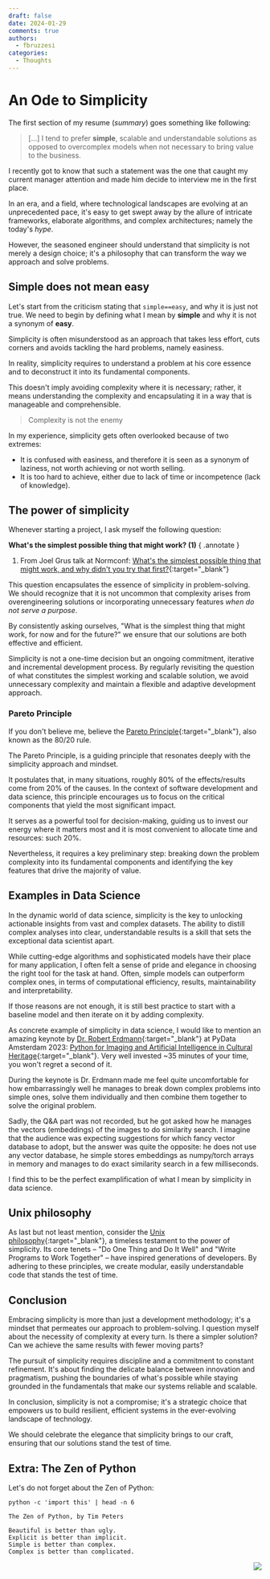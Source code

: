 ```yaml
---
draft: false
date: 2024-01-29
comments: true
authors:
  - fbruzzesi
categories:
  - Thoughts
---
```


# An Ode to Simplicity

<!-- more -->

The first section of my resume (_summary_) goes something like following:

> [...] I tend to prefer **simple**, scalable and understandable solutions as opposed to overcomplex models when not necessary to bring value to the business.

I recently got to know that such a statement was the one that caught my current manager attention and made him decide to interview me in the first place.

In an era, and a field, where technological landscapes are evolving at an unprecedented pace, it's easy to get swept away by the allure of intricate frameworks, elaborate algorithms, and complex architectures; namely the today's _hype_.

However, the seasoned engineer should understand that simplicity is not merely a design choice; it's a philosophy that can transform the way we approach and solve problems.

## Simple does not mean easy

Let's start from the criticism stating that `simple==easy`, and why it is just not true. We need to begin by defining what I mean by **simple** and why it is not a synonym of **easy**.

Simplicity is often misunderstood as an approach that takes less effort, cuts corners and avoids tackling the hard problems, namely easiness.

In reality, simplicity requires to understand a problem at his core essence and to deconstruct it into its fundamental components.

This doesn't imply avoiding complexity where it is necessary; rather, it means understanding the complexity and encapsulating it in a way that is manageable and comprehensible.

> Complexity is not the enemy

In my experience, simplicity gets often overlooked because of two extremes:

- It is confused with easiness, and therefore it is seen as a synonym of laziness, not worth achieving or not worth selling.
- It is too hard to achieve, either due to lack of time or incompetence (lack of knowledge).

## The power of simplicity

Whenever starting a project, I ask myself the following question:

**What's the simplest possible thing that might work? (1)**
{ .annotate }

1. From Joel Grus talk at Normconf: [What's the simplest possible thing that might work, and why didn't you try that first?][joel-grus-normconf]{:target="_blank"}

This question encapsulates the essence of simplicity in problem-solving. We should recognize that it is not uncommon that complexity arises from overengineering solutions or incorporating unnecessary features _when do not serve a purpose_.

By consistently asking ourselves, "What is the simplest thing that might work, for now and for the future?" we ensure that our solutions are both effective and efficient.

Simplicity is not a one-time decision but an ongoing commitment, iterative and incremental development process. By regularly revisiting the question of what constitutes the simplest working and scalable solution, we avoid unnecessary complexity and maintain a flexible and adaptive development approach.

### Pareto Principle

If you don't believe me, believe the [Pareto Principle][pareto-wiki]{:target="_blank"}, also known as the 80/20 rule.

The Pareto Principle, is a guiding principle that resonates deeply with the simplicity approach and mindset.

It postulates that, in many situations, roughly 80% of the effects/results come from 20% of the causes. In the context of software development and data science, this principle encourages us to focus on the critical components that yield the most significant impact.

It serves as a powerful tool for decision-making, guiding us to invest our energy where it matters most and it is most convenient to allocate time and resources: such 20%.

Nevertheless, it requires a key preliminary step: breaking down the problem complexity into its fundamental components and identifying the key features that drive the majority of value.

## Examples in Data Science

In the dynamic world of data science, simplicity is the key to unlocking actionable insights from vast and complex datasets. The ability to distill complex analyses into clear, understandable results is a skill that sets the exceptional data scientist apart.

While cutting-edge algorithms and sophisticated models have their place for many application, I often felt a sense of pride and elegance in choosing the right tool for the task at hand. Often, simple models can outperform complex ones, in terms of computational efficiency, results, maintainability and interpretability.

If those reasons are not enough, it is still best practice to start with a baseline model and then iterate on it by adding complexity.

As concrete example of simplicity in data science, I would like to mention an amazing keynote by [Dr. Robert Erdmann][robert-erdmann-twitter]{:target="_blank"} at PyData Amsterdam 2023: [Python for Imaging and Artificial Intelligence in Cultural Heritage][robert-erdmann-keynote]{:target="_blank"}. Very well invested ~35 minutes of your time, you won't regret a second of it.

During the keynote is Dr. Erdmann made me feel quite uncomfortable for how embarrassingly well he manages to break down complex problems into simple ones, solve them individually and then combine them together to solve the original problem.

Sadly, the Q&A part was not recorded, but he got asked how he manages the vectors (embeddings) of the images to do similarity search. I imagine that the audience was expecting suggestions for which fancy vector database to adopt, but the answer was quite the opposite: he does not use any vector database, he simple stores embeddings as numpy/torch arrays in memory and manages to do exact similarity search in a few milliseconds.

I find this to be the perfect examplification of what I mean by simplicity in data science.

## Unix philosophy

As last but not least mention, consider the [Unix philosophy][unix-wiki]{:target="_blank"}, a timeless testament to the power of simplicity. Its core tenets – "Do One Thing and Do It Well" and "Write Programs to Work Together" – have inspired generations of developers. By adhering to these principles, we create modular, easily understandable code that stands the test of time.

## Conclusion

Embracing simplicity is more than just a development methodology; it's a mindset that permeates our approach to problem-solving. I question myself about the necessity of complexity at every turn. Is there a simpler solution? Can we achieve the same results with fewer moving parts?

The pursuit of simplicity requires discipline and a commitment to constant refinement. It's about finding the delicate balance between innovation and pragmatism, pushing the boundaries of what's possible while staying grounded in the fundamentals that make our systems reliable and scalable.

In conclusion, simplicity is not a compromise; it's a strategic choice that empowers us to build resilient, efficient systems in the ever-evolving landscape of technology.

We should celebrate the elegance that simplicity brings to our craft, ensuring that our solutions stand the test of time.

## Extra: The Zen of Python

Let's do not forget about the Zen of Python:

```terminal
python -c 'import this' | head -n 6
```

```terminal hl_lines="5"
The Zen of Python, by Tim Peters

Beautiful is better than ugly.
Explicit is better than implicit.
Simple is better than complex.
Complex is better than complicated.
```

<img src="../../../../../images/written-by-human.svg" align="right">

[joel-grus-normconf]: https://www.youtube.com/watch?v=MW9oVxjJHEw
[pareto-wiki]: https://en.wikipedia.org/wiki/Pareto_principle
[unix-wiki]: https://en.wikipedia.org/wiki/Unix_philosophy
[robert-erdmann-twitter]: https://twitter.com/erdmann?lang=en
[robert-erdmann-keynote]: https://www.youtube.com/watch?v=kMfl5SzfkVc&list=PLGVZCDnMOq0pADyz2VboxPFIdrsozlENg&index=8&ab_channel=PyData
